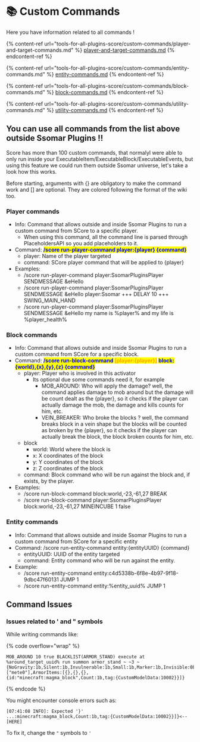 # 📚 Custom Commands

Here you have information related to all commands !&#x20;

{% content-ref url="tools-for-all-plugins-score/custom-commands/player-and-target-commands.md" %}
[player-and-target-commands.md](tools-for-all-plugins-score/custom-commands/player-and-target-commands.md)
{% endcontent-ref %}

{% content-ref url="tools-for-all-plugins-score/custom-commands/entity-commands.md" %}
[entity-commands.md](tools-for-all-plugins-score/custom-commands/entity-commands.md)
{% endcontent-ref %}

{% content-ref url="tools-for-all-plugins-score/custom-commands/block-commands.md" %}
[block-commands.md](tools-for-all-plugins-score/custom-commands/block-commands.md)
{% endcontent-ref %}

{% content-ref url="tools-for-all-plugins-score/custom-commands/utility-commands.md" %}
[utility-commands.md](tools-for-all-plugins-score/custom-commands/utility-commands.md)
{% endcontent-ref %}

## You can use all commands from the list above outside Ssomar Plugins !!

Score has more than 100 custom commands, that normalyl were able to only run inside your ExecutableItem/ExecutableBlock/ExecutableEvents, but using this feature we could run them outside Ssomar universe, let's take a look how this works.

Before starting, arguments with {} are obligatory to make the command work and \[] are optional. They are colored following the format of the wiki too.

### Player commands

* Info: Command that allows outside and inside Ssomar Plugins to run a custom command from SCore to a specific player.
  * When using this command, all the command line is parsed through PlaceholdersAPI so you add placeholders to it.
* Command: <mark style="color:blue;">**/score run-player-command player:{player} {command}**</mark>
  * player: Name of the player targeted
  * command: SCore player command that will be applied to {player}
* Examples:
  * /score run-player-command player:SsomarPluginsPlayer SENDMESSAGE \&eHello
  * /score run-player-command player:SsomarPluginsPlayer SENDMESSAGE \&eHello player:Ssomar +++ DELAY 10 +++ SWING\_MAIN\_HAND
  * /score run-player-command player:SsomarPluginsPlayer SENDMESSAGE \&eHello my name is %player% and my life is %player\_health%

### Block commands

* Info: Command that allows outside and inside Ssomar Plugins to run a custom command from SCore for a specific block.
* Command: <mark style="color:blue;">**/score run-block-command**</mark>**&#x20;**<mark style="color:orange;">**\[player:{player}]**</mark> <mark style="color:blue;">**block:{world},{x},{y},{z} {command}**</mark>
  * player: Player who is involved in this activator
    * Its optional due some commands need it, for example
      * MOB\_AROUND: Who will apply the damage? well, the command applies damage to mob around but the damage will be count dealt as the {player}, so it checks if the player can actually damage the mob, the damage and kills counts for him, etc.
      * VEIN\_BREAKER: Who broke the blocks ? well, the command breaks block in a vein shape but the blocks will be counted as broken by the {player}, so it checks if the player can actually break the block, the block broken counts for him, etc.
  * block
    * world: World where the block is
    * x: X coordinates of the block
    * y: Y coordinates of the block
    * z: Z coordinates of the block
  * command: Block command who will be run against the block and, if exists, by the player.
* Examples:
  * /score run-block-command block:world,-23,-61,27 BREAK
  * /score run-block-command player:SsomarPluginsPlayer block:world,-23,-61,27 MINEINCUBE 1 false

### Entity commands

* Info: Command that allows outside and inside Ssomar Plugins to run a custom command from SCore for a specific entity
* Command: /score run-entity-command entity:{entityUUID} {command}
  * entityUUID: UUID of the entity targeted
  * command: Entity command who will be run against the entity.
* Example:
  * /score run-entity-command entity:c4d5338b-6f8e-4b97-9f18-9dbc47f60131 JUMP 1
  * /score run-entity-command entity:%entity\_uuid% JUMP 1

## Command Issues

### Issues related to ' and " symbols

While writing commands like:

{% code overflow="wrap" %}
```
MOB_AROUND 10 true BLACKLIST(ARMOR_STAND) execute at %around_target_uuid% run summon armor_stand ~ ~3 ~ {NoGravity:1b,Silent:1b,Invulnerable:1b,Small:1b,Marker:1b,Invisible:0b,Tags:["mete0"],ArmorItems:[{},{},{},{id:"minecraft:magma_block",Count:1b,tag:{CustomModelData:10002}}]}
```
{% endcode %}

You might encounter console errors such as:

```
[07:41:08 INFO]: Expected '}'
...:minecraft:magma_block,Count:1b,tag:{CustomModelData:10002}}]}<--[HERE]
```

To fix it, change the `"` symbols to `'`
